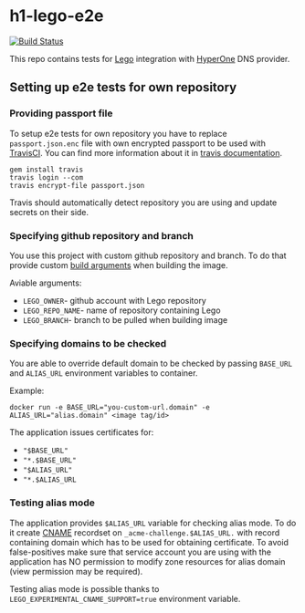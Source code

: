 # h1-lego-e2e

[![Build Status](https://travis-ci.com/hyperonecom/h1-lego-e2e.svg?branch=master)](https://travis-ci.com/hyperonecom/h1-lego-e2e)

This repo contains tests for [Lego](https://github.com/go-acme/lego) integration
with [HyperOne](https://www.hyperone.com/) DNS provider.

## Setting up e2e tests for own repository

### Providing passport file

To setup e2e tests for own repository you have to replace `passport.json.enc` file
with own encrypted passport to be used with [TravisCI](https://travis-ci.com).
You can find more information about it in [travis documentation](https://docs.travis-ci.com/user/encrypting-files/).

```shell
gem install travis
travis login --com
travis encrypt-file passport.json
```

Travis should automatically detect repository you are using and update secrets on their side.

### Specifying github repository and branch

You use this project with custom github repository and branch.
To do that provide custom [build arguments](https://docs.docker.com/engine/reference/commandline/build/#options)
when building the image.

Aviable arguments:

- `LEGO_OWNER`- github account with Lego repository
- `LEGO_REPO_NAME`- name of repository containing Lego
- `LEGO_BRANCH`- branch to be pulled when building image

### Specifying domains to be checked

You are able to override default domain to be checked by passing
`BASE_URL` and `ALIAS_URL` environment variables to container.

Example:

```shell
docker run -e BASE_URL="you-custom-url.domain" -e ALIAS_URL="alias.domain" <image tag/id>
```

The application issues certificates for:

- `"$BASE_URL"`
- `"*.$BASE_URL"`
- `"$ALIAS_URL"`
- `"*.$ALIAS_URL`

### Testing alias mode

The application provides `$ALIAS_URL` variable for checking alias mode.
To do it create [CNAME](https://en.wikipedia.org/wiki/CNAME_record) recordset on `_acme-challenge.$ALIAS_URL.`
with record containing domain which has to be used for obtaining certificate.
To avoid false-positives make sure that service account you are using with the application has NO permission
to modify zone resources for alias domain (view permission may be required).

Testing alias mode is possible thanks to `LEGO_EXPERIMENTAL_CNAME_SUPPORT=true` environment variable.
